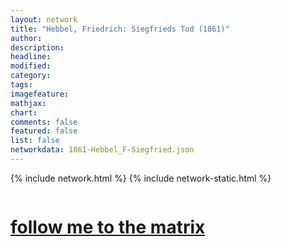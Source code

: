 ```yaml
---
layout: network
title: "Hebbel, Friedrich: Siegfrieds Tod (1861)"
author:
description:
headline:
modified:
category:
tags: 
imagefeature: 
mathjax: 
chart: 
comments: false
featured: false
list: false
networkdata: 1861-Hebbel_F-Siegfried.json
---
```

{% include network.html %}
{% include network-static.html %}
<div class="row">
  <div class="small-5 small-centered columns"><a href="/matrix392"><h1>follow me to the matrix</h1></a>
</div>
</div>
